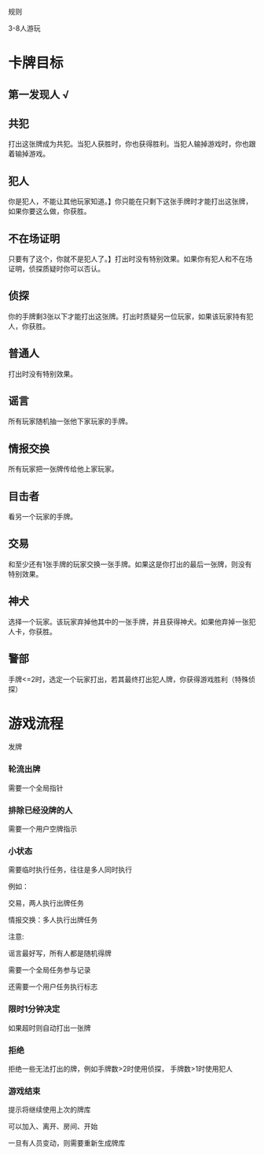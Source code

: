 规则

3-8人游玩

# 卡牌目标

## 第一发现人 √

## 共犯 

打出这张牌成为共犯。当犯人获胜时，你也获得胜利。当犯人输掉游戏时，你也跟着输掉游戏。

## 犯人 

你是犯人，不能让其他玩家知道。】你只能在只剩下这张手牌时才能打出这张牌，如果你要这么做，你获胜。

## 不在场证明 

只要有了这个，你就不是犯人了。】打出时没有特别效果。如果你有犯人和不在场证明，侦探质疑时你可以否认。

## 侦探 

你的手牌剩3张以下才能打出这张牌。打出时质疑另一位玩家，如果该玩家持有犯人，你获胜。

## 普通人 

打出时没有特别效果。

## 谣言 

所有玩家随机抽一张他下家玩家的手牌。

## 情报交换 

所有玩家把一张牌传给他上家玩家。

## 目击者 

看另一个玩家的手牌。
 
## 交易 

和至少还有1张手牌的玩家交换一张手牌。如果这是你打出的最后一张牌，则没有特别效果。

## 神犬 

选择一个玩家。该玩家弃掉他其中的一张手牌，并且获得神犬。如果他弃掉一张犯人卡，你获胜。

## 警部 

手牌<=2时，选定一个玩家打出，若其最终打出犯人牌，你获得游戏胜利（特殊侦探）

# 游戏流程

发牌

### 轮流出牌

需要一个全局指针

### 排除已经没牌的人

需要一个用户空牌指示

### 小状态

需要临时执行任务，往往是多人同时执行

例如：

交易，两人执行出牌任务

情报交换：多人执行出牌任务

注意:

谣言最好写，所有人都是随机得牌

需要一个全局任务参与记录

还需要一个用户任务执行标志

### 限时1分钟决定

如果超时则自动打出一张牌

### 拒绝

拒绝一些无法打出的牌，例如手牌数>2时使用侦探，
手牌数>1时使用犯人

### 游戏结束

提示将继续使用上次的牌库

可以加入、离开、房间、开始

一旦有人员变动，则需要重新生成牌库
